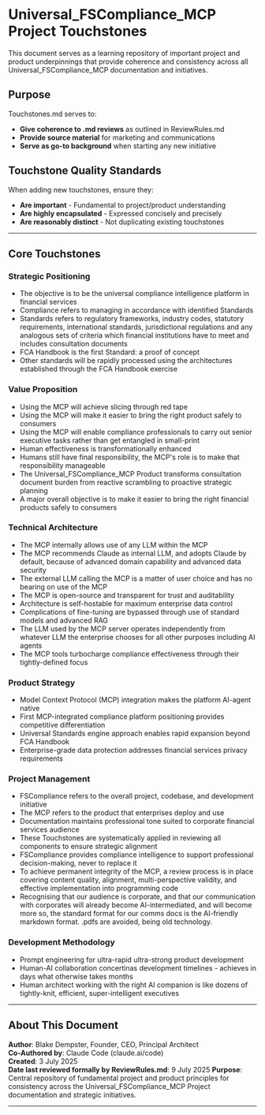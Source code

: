 # Universal_FSCompliance_MCP Project Touchstones

This document serves as a learning repository of important project and product underpinnings that provide coherence and consistency across all Universal_FSCompliance_MCP documentation and initiatives.

## Purpose

Touchstones.md serves to:
- **Give coherence to .md reviews** as outlined in ReviewRules.md
- **Provide source material** for marketing and communications
- **Serve as go-to background** when starting any new initiative

## Touchstone Quality Standards

When adding new touchstones, ensure they:
- **Are important** - Fundamental to project/product understanding
- **Are highly encapsulated** - Expressed concisely and precisely
- **Are reasonably distinct** - Not duplicating existing touchstones

---

## Core Touchstones

### Strategic Positioning
- The objective is to be the universal compliance intelligence platform in financial services
- Compliance refers to managing in accordance with identified Standards
- Standards refers to regulatory frameworks, industry codes, statutory requirements, international standards, jurisdictional regulations and any analogous sets of criteria which financial institutions have to meet and includes consultation documents
- FCA Handbook is the first Standard: a proof of concept
- Other standards will be rapidly processed using the architectures established through the FCA Handbook exercise

### Value Proposition  
- Using the MCP will achieve slicing through red tape
- Using the MCP will make it easier to bring the right product safely to consumers
- Using the MCP will enable compliance professionals to carry out senior executive tasks rather than get entangled in small-print
- Human effectiveness is transformationally enhanced
- Humans still have final responsibility, the MCP's role is to make that responsibility manageable
- The Universal_FSCompliance_MCP Product transforms consultation document burden from reactive scrambling to proactive strategic planning
- A major overall objective is to make it easier to bring the right financial products safely to consumers

### Technical Architecture
- The MCP internally allows use of any LLM within the MCP
- The MCP recommends Claude as internal LLM, and adopts Claude by default, because of advanced domain capability and advanced data security
- The external LLM calling the MCP is a matter of user choice and has no bearing on use of the MCP
- The MCP is open-source and transparent for trust and auditability
- Architecture is self-hostable for maximum enterprise data control
- Complications of fine-tuning are bypassed through use of standard models and advanced RAG
- The LLM used by the MCP server operates independently from whatever LLM the enterprise chooses for all other purposes including AI agents
- The MCP tools turbocharge compliance effectiveness through their tightly-defined focus

### Product Strategy
- Model Context Protocol (MCP) integration makes the platform AI-agent native
- First MCP-integrated compliance platform positioning provides competitive differentiation
- Universal Standards engine approach enables rapid expansion beyond FCA Handbook
- Enterprise-grade data protection addresses financial services privacy requirements

### Project Management
- FSCompliance refers to the overall project, codebase, and development initiative
- The MCP refers to the product that enterprises deploy and use
- Documentation maintains professional tone suited to corporate financial services audience
- These Touchstones are systematically applied in reviewing all components to ensure strategic alignment
- FSCompliance provides compliance intelligence to support professional decision-making, never to replace it
- To achieve permanent integrity of the MCP, a review process is in place covering content quality, alignment, multi-perspective validity, and effective implementation into programming code
- Recognising that our audience is corporate, and that our communication with corporates will already become AI-intermediated, and will become more so, the standard format for our comms docs is the AI-friendly markdown format. .pdfs are avoided, being old technology.

### Development Methodology
- Prompt engineering for ultra-rapid ultra-strong product development
- Human-AI collaboration concertinas development timelines - achieves in days what otherwise takes months
- Human architect working with the right AI companion is like dozens of tightly-knit, efficient, super-intelligent executives

---

## About This Document

**Author**: Blake Dempster, Founder, CEO, Principal Architect  
**Co-Authored by**: Claude Code (claude.ai/code)  
**Created**: 3 July 2025  
**Date last reviewed formally by ReviewRules.md**: 9 July 2025
**Purpose**: Central repository of fundamental project and product principles for consistency across the Universal_FSCompliance_MCP Project documentation and strategic initiatives.

---